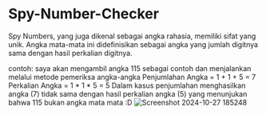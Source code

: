 # Spy-Number-Checker
Spy Numbers, yang juga dikenal sebagai angka rahasia, memiliki sifat yang unik. Angka mata-mata ini didefinisikan sebagai angka yang jumlah digitnya sama dengan hasil perkalian digitnya.





contoh:
saya akan mengambil angka 115 sebagai contoh dan menjalankan melalui metode pemeriksa angka-angka 
Penjumlahan Angka = 1 + 1 + 5 = 7
Perkalian Angka = 1 * 1 * 5 = 5 
Dalam kasus penjumlahan menghasilkan angka (7) tidak sama dengan hasil perkalian angka (5) yang menunjukan bahwa 115 bukan angka mata mata :D 
![Screenshot 2024-10-27 185248](https://github.com/user-attachments/assets/d3b1aef9-6e26-43bc-870a-f8b87a079e3f)
